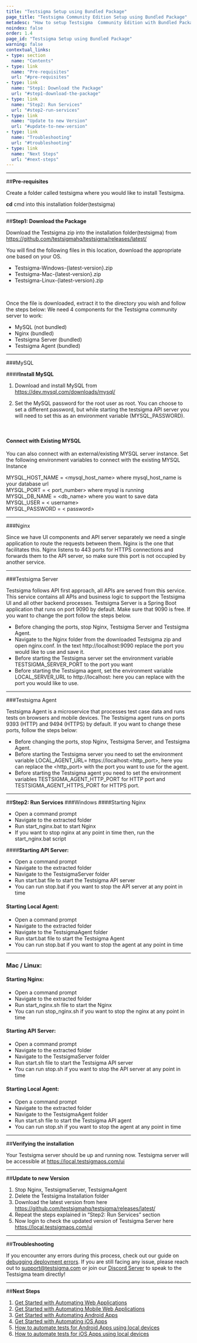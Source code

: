 ```yaml
---
title: "Testsigma Setup using Bundled Package"
page_title: "Testsigma Community Edition Setup using Bundled Package"
metadesc: "How to setup Testsigma  Community Edition with Bundled Package"
noindex: false
order: 1.4
page_id: "Testsigma Setup using Bundled Package"
warning: false
contextual_links:
- type: section
  name: "Contents"
- type: link
  name: "Pre-requisites"
  url: "#pre-requisites"
- type: link
  name: "Step1: Download the Package"
  url: "#step1-download-the-package"
- type: link
  name: "Step2: Run Services"
  url: "#step2-run-services"
- type: link
  name: "Update to new Version"
  url: "#update-to-new-version"
- type: link
  name: "Troubleshooting"
  url: "#troubleshooting"
- type: link
  name: "Next Steps"
  url: "#next-steps"
---
```



---
##**Pre-requisites**

Create a folder called testsigma where you would like to install Testsigma. 

**cd** cmd into this installation folder(testsigma)

---
##**Step1: Download the Package**

Download the Testsigma zip into the installation folder(testsigma) from https://github.com/testsigmahq/testsigma/releases/latest/

You will find the following files in this location, download the appropriate one based on your OS.
- Testsigma-Windows-{latest-version}.zip
- Testsigma-Mac-{latest-version}.zip
- Testsigma-Linux-{latest-version}.zip

&nbsp;

Once the file is downloaded, extract it to the directory you wish and follow the steps below:
We need 4 components for the Testsigma community server to work:
- MySQL (not bundled)
- Nginx (bundled)
- Testsigma Server (bundled)
- Testsigma Agent (bundled)

---

###MySQL

####**Install MySQL**

 1. Download and install MySQL from https://dev.mysql.com/downloads/mysql/

 2. Set the MySQL password for the root user as root. You can choose to set a different password, but while starting the testsigma API server you will need to set this as an environment variable (MYSQL\_PASSWORD\). 

&nbsp;
#### **Connect with Existing MYSQL**
You can also connect with an external/existing MYSQL server instance. Set the following environment variables to connect with the existing MYSQL Instance <br>

  MYSQL\_HOST\_NAME = <mysql\_host\_name> where mysql\_host\_name is your database url<br>
  MYSQL\_PORT = < port\_number> where mysql is running<br>
  MYSQL\_DB\_NAME = <db\_name> where you want to save data<br>
  MYSQL\_USER = < username><br>
  MYSQL\_PASSWORD = < password><br>

---

###Nginx

Since we have UI components and API server separately we need a single application to route the requests between them. Nginx is the one that facilitates this. Nginx listens to 443 ports for HTTPS connections and forwards them to the API server, so make sure this port is not occupied by another service.

---
###Testsigma Server

Testsigma follows API first approach, all APIs are served from this service. This service contains all APIs and business logic to support the Testsigma UI and all other backend processes. Testsigma Server is a Spring Boot application that runs on port 9090 by default. Make sure that 9090 is free. If you want to change the port follow the steps below.  <br>
   
- Before changing the ports, stop Nginx, Testsigma Server and Testsigma Agent.<br>
- Navigate to the Nginx folder from the downloaded Testsigma zip and open nginx.conf. In the text http://localhost:9090 replace the port you would like to use and save it.<br>
- Before starting the Testsigma server set the environment variable TESTSIGMA\_SERVER\_PORT to the port you want<br>
- Before starting the Testsigma agent, set the environment variable LOCAL\_SERVER\_URL to http://localhost:<port> here you can replace <port> with the port you would like to use.<br>
   
---
###Testsigma Agent

Testsigma Agent is a microservice that processes test case data and runs tests on browsers and mobile devices. The Testsigma agent runs on ports 9393 (HTTP) and 9494 (HTTPS) by default. If you want to change these ports, follow the steps below: <br>
- Before changing the ports, stop Nginx, Testsigma Server, and Testsigma Agent.<br>
- Before starting the Testsigma server you need to set the environment variable LOCAL\_AGENT\_URL= https://localhost:<http\_port>, here you can replace the <http\_port> with the port you want to use for the agent.<br>
- Before starting the Testsigma agent you need to set the environment variables TESTSIGMA\_AGENT\_HTTP\_PORT for HTTP port and TESTSIGMA\_AGENT\_HTTPS\_PORT for HTTPS port.<br>

---
##**Step2: Run Services**
###Windows
####Starting Nginx
  - Open a command prompt<br>
  - Navigate to the extracted folder<br>
- Run start\_nginx.bat to start Nginx<br>
- If you want to stop nginx at any point   in time then, run the  start\_nginx.bat script <br>

####**Starting API Server:**<br>
- Open a command prompt<br>
- Navigate to the extracted folder<br>
- Navigate to the TestsigmaServer folder<br>
- Run start.bat file to start the Testsigma API server<br>
- You can run stop.bat if you want to stop the API server at any point in time<br>

#### **Starting Local Agent:**<br>
- Open a command prompt<br>
- Navigate to the extracted folder<br>
- Navigate to the TestsigmaAgent folder<br>
- Run start.bat file to start the Testsigma Agent<br>
- You can run stop.bat if you want to stop the agent at any point in time<br>

---

### **Mac / Linux:**
#### **Starting Nginx:**<br>
- Open a command prompt<br>
- Navigate to the extracted folder<br>
- Run start\_nginx.sh file to start the Nginx<br>
- You can run stop\_nginx.sh if you want to stop the nginx at any point in time<br>

#### **Starting API Server:**<br>
- Open a command prompt<br>
- Navigate to the extracted folder<br>
- Navigate to the TestsigmaServer folder<br>
- Run start.sh file to start the Testsigma API server<br>
- You can run stop.sh if you want to stop the API server at any point in time<br>


#### **Starting Local Agent:**<br>
- Open a command prompt<br>
- Navigate to the extracted folder<br>
- Navigate to the TestsigmaAgent folder<br>
- Run start.sh file to start the Testsigma API agent<br>
- You can run stop.sh if you want to stop the agent at any point in time<br>

---
##**Verifying the installation**

Your Testsigma server should be up and running now. Testsigma server will be accessible at https://local.testsigmaos.com/ui

---
##**Update to new Version**

 1. Stop Nginx, TestsigmaServer, TestsigmaAgent
 2. Delete the Testsigma Installation folder 
 3. Download the latest version from here https://github.com/testsigmahq/testsigma/releases/latest/
 4. Repeat the steps explained in “Step2: Run Services” section
 5. Now login to check the updated version of Testsigma Server here  https://local.testsigmaos.com/ui

---
##**Troubleshooting**

 If you encounter any errors during this process, check out our guide on [debugging deployment errors](https://testsigma.com/docs/troubleshooting/setup/server-docker-deployment-errors/). If you are still facing any issue, please reach out to [support@testsigma.com](mailto:support@testsigma.com) or join our [Discord Server](https://discord.com/invite/5caWS7R6QX) to speak to the Testsigma team directly!

---
##**Next Steps**

1. [Get Started with Automating Web Applications](https://testsigma.com/tutorials/getting-started/automate-web-applications/)
2. [Get Started with Automating Mobile Web Applications](https://testsigma.com/tutorials/getting-started/automate-mobile-web-applications/)
3. [Get Started with Automating Android Apps](https://testsigma.com/tutorials/getting-started/automate-android-applications/)
4. [Get Started with Automating iOS Apps](https://testsigma.com/tutorials/getting-started/automate-ios-applications/)
5. [How to automate tests for Android Apps using local devices](https://testsigma.com/tutorials/test-cases/mobile-apps/build-tests-using-local-android-devices/)
6. [How to automate tests for iOS Apps using local devices](https://testsigma.com/tutorials/test-cases/mobile-apps/build-tests-using-local-ios-devices/)
